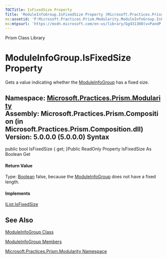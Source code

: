 ```yaml
---
TOCTitle: IsFixedSize Property
Title: 'ModuleInfoGroup.IsFixedSize Property (Microsoft.Practices.Prism.Modularity)'
ms:assetid: 'P:Microsoft.Practices.Prism.Modularity.ModuleInfoGroup.IsFixedSize'
ms:mtpsurl: 'https://msdn.microsoft.com/en-us/library/Gg431308(v=PandP.50)'
---
```


Prism Class Library

ModuleInfoGroup.IsFixedSize Property
========================================

Gets a value indicating whether the [ModuleInfoGroup](https://msdn.microsoft.com/t:microsoft.practices.prism.modularity.moduleinfogroup) has a fixed size.

**Namespace:** [Microsoft.Practices.Prism.Modularity](https://msdn.microsoft.com/n:microsoft.practices.prism.modularity)
**Assembly:** Microsoft.Practices.Prism.Composition (in Microsoft.Practices.Prism.Composition.dll) Version: 5.0.0.0 (5.0.0.0)
Syntax
------

<span id="syntaxToggle"></span>public bool IsFixedSize { get; }Public ReadOnly Property IsFixedSize As Boolean Get
#### Return Value

Type: [Boolean](http://msdn2.microsoft.com/en-us/library/a28wyd50)
false, because the [ModuleInfoGroup](https://msdn.microsoft.com/t:microsoft.practices.prism.modularity.moduleinfogroup) does not have a fixed length.
#### Implements

[IList.IsFixedSize](http://msdn2.microsoft.com/en-us/library/kbtbe6k2)

See Also
--------


[ModuleInfoGroup Class](https://msdn.microsoft.com/t:microsoft.practices.prism.modularity.moduleinfogroup)

[ModuleInfoGroup Members](https://msdn.microsoft.com/allmembers.t:microsoft.practices.prism.modularity.moduleinfogroup)

[Microsoft.Practices.Prism.Modularity Namespace](https://msdn.microsoft.com/n:microsoft.practices.prism.modularity)
